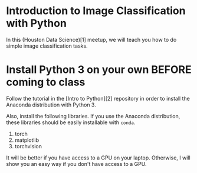 # Introduction to Image Classification with Python

In this (Houston Data Science)[1] meetup, we will teach you how to do simple image classification tasks.

# Install Python 3 on your own BEFORE coming to class
Follow the tutorial in the [Intro to Python][2] repository in order to install the Anaconda distribution with Python 3.

Also, install the following libraries. If you use the Anaconda distribution, these libraries should be easily installable with `conda`.

1. torch
2. matplotlib
3. torchvision

It will be better if you have access to a GPU on your laptop. Otherwise, I will show you an easy way if you don't have access to a GPU.
